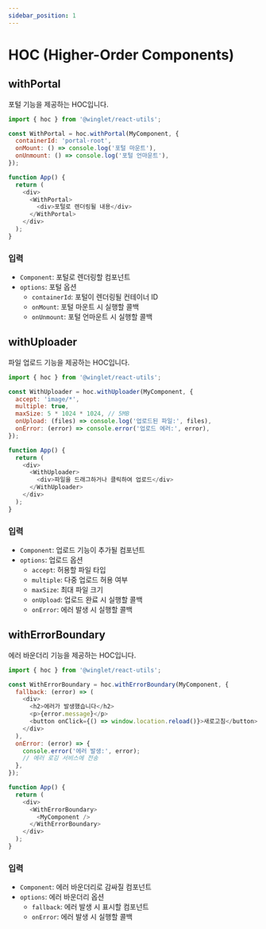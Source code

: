 ```yaml
---
sidebar_position: 1
---
```


# HOC (Higher-Order Components)

## withPortal

포털 기능을 제공하는 HOC입니다.

```javascript
import { hoc } from '@winglet/react-utils';

const WithPortal = hoc.withPortal(MyComponent, {
  containerId: 'portal-root',
  onMount: () => console.log('포털 마운트'),
  onUnmount: () => console.log('포털 언마운트'),
});

function App() {
  return (
    <div>
      <WithPortal>
        <div>포털로 렌더링될 내용</div>
      </WithPortal>
    </div>
  );
}
```

### 입력

- `Component`: 포털로 렌더링할 컴포넌트
- `options`: 포털 옵션
  - `containerId`: 포털이 렌더링될 컨테이너 ID
  - `onMount`: 포털 마운트 시 실행할 콜백
  - `onUnmount`: 포털 언마운트 시 실행할 콜백

## withUploader

파일 업로드 기능을 제공하는 HOC입니다.

```javascript
import { hoc } from '@winglet/react-utils';

const WithUploader = hoc.withUploader(MyComponent, {
  accept: 'image/*',
  multiple: true,
  maxSize: 5 * 1024 * 1024, // 5MB
  onUpload: (files) => console.log('업로드된 파일:', files),
  onError: (error) => console.error('업로드 에러:', error),
});

function App() {
  return (
    <div>
      <WithUploader>
        <div>파일을 드래그하거나 클릭하여 업로드</div>
      </WithUploader>
    </div>
  );
}
```

### 입력

- `Component`: 업로드 기능이 추가될 컴포넌트
- `options`: 업로드 옵션
  - `accept`: 허용할 파일 타입
  - `multiple`: 다중 업로드 허용 여부
  - `maxSize`: 최대 파일 크기
  - `onUpload`: 업로드 완료 시 실행할 콜백
  - `onError`: 에러 발생 시 실행할 콜백

## withErrorBoundary

에러 바운더리 기능을 제공하는 HOC입니다.

```javascript
import { hoc } from '@winglet/react-utils';

const WithErrorBoundary = hoc.withErrorBoundary(MyComponent, {
  fallback: (error) => (
    <div>
      <h2>에러가 발생했습니다</h2>
      <p>{error.message}</p>
      <button onClick={() => window.location.reload()}>새로고침</button>
    </div>
  ),
  onError: (error) => {
    console.error('에러 발생:', error);
    // 에러 로깅 서비스에 전송
  },
});

function App() {
  return (
    <div>
      <WithErrorBoundary>
        <MyComponent />
      </WithErrorBoundary>
    </div>
  );
}
```

### 입력

- `Component`: 에러 바운더리로 감싸질 컴포넌트
- `options`: 에러 바운더리 옵션
  - `fallback`: 에러 발생 시 표시할 컴포넌트
  - `onError`: 에러 발생 시 실행할 콜백

